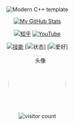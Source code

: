 <div id="title" align="center">

  <!-- 动态打字标题 -->
  ![Modern C++ template][github-sub-title:img]

  <!-- GitHub 统计卡片 -->
  [![My GitHub Stats](https://github-readme-stats.vercel.app/api?username=Weiwei-wm&show_icons=true&theme=tokyonight)](https://github.com/你的用户名)

  <!-- 社交徽章 -->
  [![知乎](https://img.shields.io/badge/知乎-你的ID-blue)](https://www.zhihu.com/people/你的知乎ID)
  [![YouTube](https://img.shields.io/badge/YouTube-频道-red)](https://www.youtube.com/@你的频道)

  <!-- 技能/兴趣标签 -->
  [![技能](https://img.shields.io/badge/技能-C%2B%2B-blue)](https://learn.microsoft.com/zh-cn/cpp/)
  [![状态](https://img.shields.io/badge/状态-持续学习-orange)]
  [![爱好](https://img.shields.io/badge/爱好-阅读-green)]

</div>

<!-- 头像 -->
<div align="center">
  <img src="https://raw.githubusercontent.com/你的用户名/你的用户名/main/images/avatar.jpg" width="150" alt="头像" style="border-radius:50%;">
</div>

<!-- 访客计数器 -->
<div align="center">
  <img src="https://profile-counter.glitch.me/Weiwei-wm/count.svg" alt="visitor count" />
</div>

<!-- 动态标题链接 -->
[github-sub-title:img]: https://readme-typing-svg.herokuapp.com?font=Segoe+Script&center=true&lines=你好，我是小明,热爱开源,用代码改变世界
